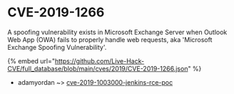 # CVE-2019-1266

A spoofing vulnerability exists in Microsoft Exchange Server when Outlook Web App (OWA) fails to properly handle web requests, aka 'Microsoft Exchange Spoofing Vulnerability'.

{% embed url="https://github.com/Live-Hack-CVE/full_database/blob/main/cves/2019/CVE-2019-1266.json" %}


* adamyordan ~> [cve-2019-1003000-jenkins-rce-poc](https://zeste.alice-snow.ru/2019/database/cve-2019-1266/cve-2019-1003000-jenkins-rce-poc-adamyordan)
